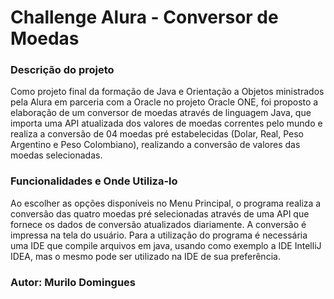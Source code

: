 <h1>Challenge Alura - Conversor de Moedas </h1>

<h3>Descrição do projeto</h3>

Como projeto final da formação de Java e Orientação a Objetos ministrados pela Alura em parceria com a Oracle no projeto Oracle ONE, foi proposto a elaboração de um conversor de moedas através de linguagem Java, que importa uma API atualizada dos valores de moedas correntes pelo mundo e realiza a conversão de 04 moedas pré estabelecidas (Dolar, Real, Peso Argentino e Peso Colombiano), realizando a conversão de valores das moedas selecionadas.

<h3>Funcionalidades e Onde Utiliza-lo</h3>
Ao escolher as opções disponíveis no Menu Principal, o programa realiza a conversão das quatro moedas pré selecionadas através de uma API que fornece os dados de conversão atualizados diariamente. A conversão é impressa na tela do usuário. Para a utilização do programa é necessária uma IDE que compile arquivos em java, usando como exemplo a IDE IntelliJ IDEA, mas o mesmo pode ser utilizado na IDE de sua preferência.

<h3>Autor: Murilo Domingues</h3>

